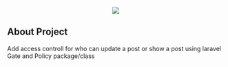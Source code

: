 <p align="center"><img src="https://laravel.com/assets/img/components/logo-laravel.svg"></p>

## About Project

Add access controll for who can update a post or show a post using laravel Gate and Policy package/class

